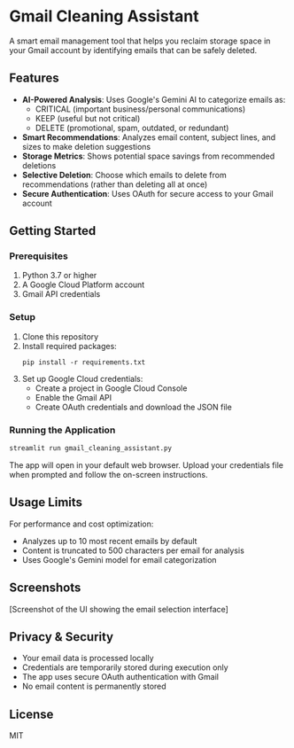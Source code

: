 # Gmail Cleaning Assistant

A smart email management tool that helps you reclaim storage space in your Gmail account by identifying emails that can be safely deleted.

## Features

- **AI-Powered Analysis**: Uses Google's Gemini AI to categorize emails as:
  - CRITICAL (important business/personal communications)
  - KEEP (useful but not critical)
  - DELETE (promotional, spam, outdated, or redundant)
- **Smart Recommendations**: Analyzes email content, subject lines, and sizes to make deletion suggestions
- **Storage Metrics**: Shows potential space savings from recommended deletions
- **Selective Deletion**: Choose which emails to delete from recommendations (rather than deleting all at once)
- **Secure Authentication**: Uses OAuth for secure access to your Gmail account

## Getting Started

### Prerequisites

1. Python 3.7 or higher
2. A Google Cloud Platform account
3. Gmail API credentials

### Setup

1. Clone this repository
2. Install required packages:
   ```
   pip install -r requirements.txt
   ```
3. Set up Google Cloud credentials:
   - Create a project in Google Cloud Console
   - Enable the Gmail API
   - Create OAuth credentials and download the JSON file

### Running the Application

```bash
streamlit run gmail_cleaning_assistant.py
```

The app will open in your default web browser. Upload your credentials file when prompted and follow the on-screen instructions.

## Usage Limits

For performance and cost optimization:
- Analyzes up to 10 most recent emails by default
- Content is truncated to 500 characters per email for analysis
- Uses Google's Gemini model for email categorization

## Screenshots

[Screenshot of the UI showing the email selection interface]

## Privacy & Security

- Your email data is processed locally
- Credentials are temporarily stored during execution only
- The app uses secure OAuth authentication with Gmail
- No email content is permanently stored

## License

MIT
